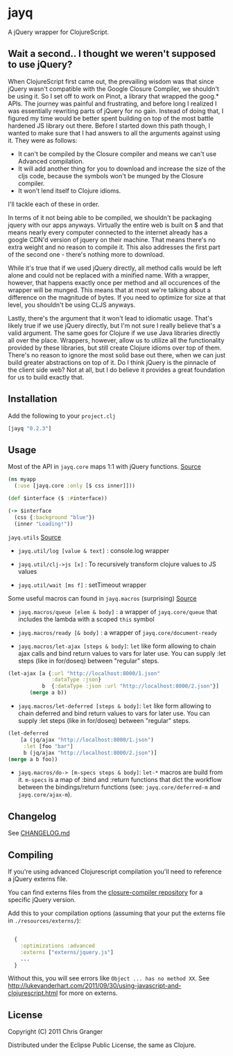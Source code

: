 # jayq

A jQuery wrapper for ClojureScript.

## Wait a second.. I thought we weren't supposed to use jQuery?

When ClojureScript first came out, the prevailing wisdom was that since jQuery wasn't compatible
with the Google Closure Compiler, we shouldn't be using it. So I set off to work on Pinot, a library
that wrapped the goog.\* APIs. The journey was painful and frustrating, and before long I realized I was
essentially rewriting parts of jQuery for no gain. Instead of doing that, I figured my time would be
better spent building on top of the most battle hardened JS library out there. Before I started down this path though, I wanted to make sure that I had answers to all the arguments
against using it. They were as follows:

* It can't be compiled by the Closure compiler and means we can't use Advanced compilation.
* It will add another thing for you to download and increase the size of the cljs code, because the symbols won't be munged by the Closure compiler.
* It won't lend itself to Clojure idioms.

I'll tackle each of these in order.

In terms of it not being able to be compiled, we shouldn't be packaging jquery with our apps anyways.
Virtually the entire web is built on $ and that means nearly every computer connected to the internet already
has a google CDN'd version of jquery on their machine. That means there's no extra weight and no reason
to compile it. This also addresses the first part of the second one - there's nothing more to download.

While it's true that if we used jQuery directly, all method calls would be left alone and could
not be replaced with a minified name. With a wrapper, however, that happens exactly once per method and
all occurences of the wrapper will be munged. This means that at most we're talking about a difference
on the magnitude of bytes. If you need to optimize for size at that level, you shouldn't be using
CLJS anyways.

Lastly, there's the argument that it won't lead to idiomatic usage. That's likely true if we use jQuery
directly, but I'm not sure I really believe that's a valid argument. The same goes for Clojure if we use
Java libraries directly all over the place. Wrappers, however, allow us to utilize all the functionality
provided by these libraries, but still create Clojure idioms over top of them. There's no reason to ignore
the most solid base out there, when we can just build greater abstractions on top of it. Do I think
jQuery is the pinnacle of the client side web? Not at all, but I do believe it provides a great foundation
for us to build exactly that.

## Installation

Add the following to your `project.clj`

```clojure
[jayq "0.2.3"]
```

## Usage

Most of the API in `jayq.core` maps 1:1 with jQuery functions. [Source](https://github.com/ibdknox/jayq/blob/master/src/jayq/core.cljs)

```clojure
(ns myapp
  (:use [jayq.core :only [$ css inner]]))

(def $interface ($ :#interface))

(-> $interface
  (css {:background "blue"})
  (inner "Loading!"))

```

`jayq.utils` [Source](https://github.com/ibdknox/jayq/blob/master/src/jayq/utils.cljs)

* `jayq.util/log [value & text]` : console.log wrapper

* `jayq.util/clj->js [x]` : To recursively transform clojure values to JS values

* `jayq.util/wait [ms f]` : setTimeout wrapper


Some useful macros can found in `jayq.macros` (surprising) [Source](https://github.com/ibdknox/jayq/blob/master/src/jayq/macros.cljs)

* `jayq.macros/queue [elem & body]` : a wrapper of `jayq.core/queue`
  that includes the lambda with a scoped `this` symbol

* `jayq.macros/ready [& body]` : a wrapper of `jayq.core/document-ready`

* `jayq.macros/let-ajax [steps & body]`: `let` like form allowing to
  chain ajax calls and bind return values to vars for later use.
  You can supply :let steps (like in for/doseq) between "regular" steps.

```clojure
(let-ajax [a {:url "http://localhost:8000/1.json"
              :dataType :json}
           b  {:dataType :json :url "http://localhost:8000/2.json"}]
       (merge a b))
```

* `jayq.macros/let-deferred [steps & body]`: `let` like form allowing
  to chain deferred and bind return values to vars for later use.
  You can supply :let steps (like in for/doseq) between "regular" steps.

```clojure
(let-deferred
    [a (jq/ajax "http://localhost:8000/1.json")
     :let [foo "bar"]
     b (jq/ajax "http://localhost:8000/2.json")]
(merge a b foo))
```

* `jayq.macros/do-> [m-specs steps & body]`: `let-*` macros are build
  from it. `m-specs` is a map of :bind and :return functions that dict
  the workflow between the bindings/return functions (see: `jayq.core/deferred-m`
  and `jayq.core/ajax-m`).

## Changelog

See [CHANGELOG.md](https://github.com/ibdknox/jayq/blob/master/CHANGELOG.md)

## Compiling

If you're using advanced Clojurescript compilation you'll need to
reference a jQuery externs file.

You can find externs files from the
[closure-compiler repository](http://code.google.com/p/closure-compiler/source/browse/trunk/contrib/externs)
for a specific jQuery version.

Add this to your compilation options (assuming that your put the
externs file in `./resources/externs/`):

```clojure

  {
    :optimizations :advanced
    :externs ["externs/jquery.js"]
    ...
  }
```

Without this, you will see errors like `Object ... has no method XX`. See http://lukevanderhart.com/2011/09/30/using-javascript-and-clojurescript.html for more on externs.

## License

Copyright (C) 2011 Chris Granger

Distributed under the Eclipse Public License, the same as Clojure.

